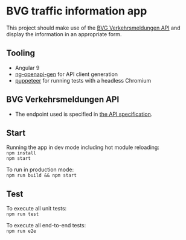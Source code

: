 # BVG traffic information app

This project should make use of the [BVG Verkehrsmeldungen API](https://www.bvg.de/de/Fahrinfo/Verkehrsmeldungen) and display the information in an appropriate form.

## Tooling
- Angular 9
- [ng-openapi-gen](https://github.com/cyclosproject/ng-openapi-gen) for API client generation
- [puppeteer](https://github.com/puppeteer/puppeteer) for running tests with a headless Chromium

## BVG Verkehrsmeldungen API
- The endpoint used is specified in [the API specification](./api/spec.yaml).

## Start
Running the app in dev mode including hot module reloading:  
`npm install`  
`npm start`

To run in production mode:  
`npm run build && npm start`

## Test
To execute all unit tests:  
`npm run test`

To execute all end-to-end tests:  
`npm run e2e`
